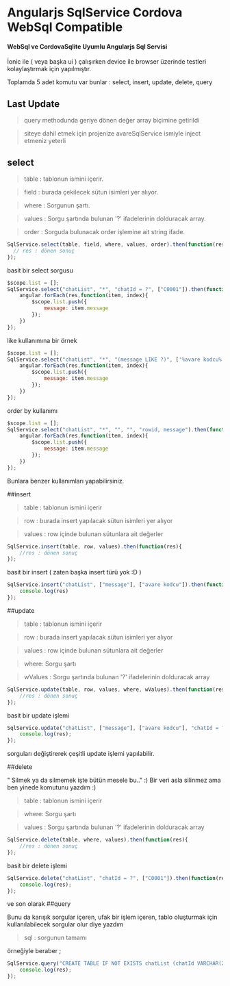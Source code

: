# Angularjs SqlService Cordova WebSql Compatible
#### WebSql ve CordovaSqlite Uyumlu Angularjs Sql Servisi

İonic ile ( veya başka ui ) çalışırken device ile browser üzerinde testleri kolaylaştırmak için yapılmıştır.

Toplamda 5 adet komutu var bunlar : select, insert, update, delete, query
## Last Update

> query methodunda geriye dönen değer array biçimine getirildi

> siteye dahil etmek için projenize avareSqlService ismiyle inject etmeniz yeterli 


## select

> table : tablonun ismini içerir.

>  field : burada çekilecek sütun isimleri yer alıyor.

>  where : Sorgunun şartı.

>  values : Sorgu şartında bulunan '?' ifadelerinin dolduracak array.

>  order : Sorguda bulunacak order işlemine ait string ifade.


```javascript
SqlService.select(table, field, where, values, order).then(function(res){ 
  // res : dönen sonuç
});
```

basit bir select sorgusu
```javascript
$scope.list = [];
SqlService.select("chatList", "*", "chatId = ?", ["C0001"]).then(function(res){
	angular.forEach(res,function(item, index){
		$scope.list.push({
			message: item.message
		});
	})
});
```
like kullanımına bir örnek
```javascript
$scope.list = [];
SqlService.select("chatList", "*", "(message LIKE ?)", ['%avare kodcu%']).then(function(res){
	angular.forEach(res,function(item, index){
		$scope.list.push({
			message: item.message
		});
	})
});
```
order by kullanımı
```javascript
$scope.list = [];
SqlService.select("chatList", "*", "", "", "rowid, message").then(function(res){
	angular.forEach(res,function(item, index){
		$scope.list.push({
			message: item.message
		});
	})
});
```

Bunlara benzer kullanımları yapabilirsiniz.

##insert

> table : tablonun ismini içerir

>  row : burada insert yapılacak sütun isimleri yer alıyor

>  values :  row içinde bulunan sütunlara ait değerler

```javascript
SqlService.insert(table, row, values).then(function(res){
	//res : dönen sonuç
});
```
basit bir insert ( zaten başka insert türü yok :D )
```javascript
SqlService.insert("chatList", ["message"], ["avare kodcu"]).then(function(res){
	console.log(res)
});
```

##update


> table : tablonun ismini içerir

>  row : burada insert yapılacak sütun isimleri yer alıyor

>  values : row içinde bulunan sütunlara ait değerler

>  where: Sorgu şartı

>  wValues : Sorgu şartında bulunan '?' ifadelerinin dolduracak array

```javascript
SqlService.update(table, row, values, where, wValues).then(function(res){
	//res : dönen sonuç
});
```
basit bir update işlemi
```javascript
SqlService.update("chatList", ["message"], ["avare kodcu"], "chatId = ?", ["C0001"]).then(function(res){
	console.log(res);
});
```
sorguları değiştirerek çeşitli update işlemi yapılabilir.

##delete

" Silmek ya da silmemek işte bütün mesele bu.." :) Bir veri asla silinmez ama ben yinede komutunu yazdım :)
> table : tablonun ismini içerir

>  where: Sorgu şartı

>  values : Sorgu şartında bulunan '?' ifadelerinin dolduracak array

```javascript
SqlService.delete(table, where, values).then(function(res){
	//res : dönen sonuç
});
```
basit bir delete işlemi
```javascript
SqlService.delete("chatList", "chatId = ?", ["C0001"]).then(function(res){
	console.log(res);
});
```
ve son olarak 
##query

Bunu da karışık sorgular içeren, ufak bir işlem içeren, tablo oluşturmak için kullanılabilecek sorgular olur diye yazdım

> sql :  sorgunun tamamı

örneğiyle beraber ;
```javascript
SqlService.query("CREATE TABLE IF NOT EXISTS chatList (chatId VARCHAR(255) NOT NULL, message TEXT)").then(function(res){
	console.log(res);
});
```
